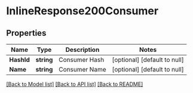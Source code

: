 # InlineResponse200Consumer

## Properties
Name | Type | Description | Notes
------------ | ------------- | ------------- | -------------
**HashId** | **string** | Consumer Hash | [optional] [default to null]
**Name** | **string** | Consumer Name | [optional] [default to null]

[[Back to Model list]](../README.md#documentation-for-models) [[Back to API list]](../README.md#documentation-for-api-endpoints) [[Back to README]](../README.md)

